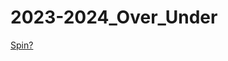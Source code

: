 # 2023-2024_Over_Under

[Spin?](https://media1.tenor.com/images/99ad5c42627f7733aaf5af3dc700c7f7/tenor.gif?itemid=15963112)
